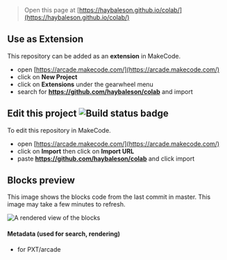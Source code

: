  


> Open this page at [https://haybaleson.github.io/colab/](https://haybaleson.github.io/colab/)

## Use as Extension

This repository can be added as an **extension** in MakeCode.

* open [https://arcade.makecode.com/](https://arcade.makecode.com/)
* click on **New Project**
* click on **Extensions** under the gearwheel menu
* search for **https://github.com/haybaleson/colab** and import

## Edit this project ![Build status badge](https://github.com/haybaleson/colab/workflows/MakeCode/badge.svg)

To edit this repository in MakeCode.

* open [https://arcade.makecode.com/](https://arcade.makecode.com/)
* click on **Import** then click on **Import URL**
* paste **https://github.com/haybaleson/colab** and click import

## Blocks preview

This image shows the blocks code from the last commit in master.
This image may take a few minutes to refresh.

![A rendered view of the blocks](https://github.com/haybaleson/colab/raw/master/.github/makecode/blocks.png)

#### Metadata (used for search, rendering)

* for PXT/arcade
<script src="https://makecode.com/gh-pages-embed.js"></script><script>makeCodeRender("{{ site.makecode.home_url }}", "{{ site.github.owner_name }}/{{ site.github.repository_name }}");</script>
